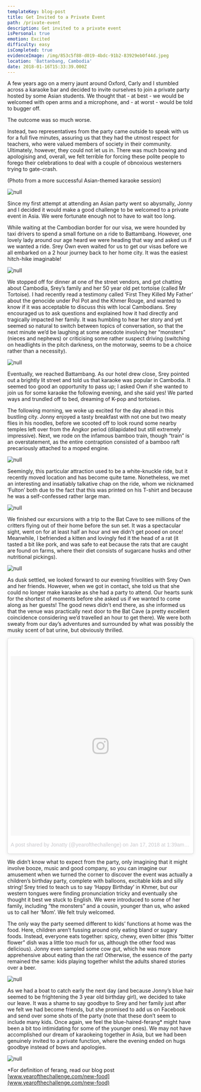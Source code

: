 ```yaml
---
templateKey: blog-post
title: Get Invited to a Private Event
path: /private-event
description: Get invited to a private event
isPersonal: true
emotion: Excited
difficulty: easy
isCompleted: true
evidenceImage: /img/853c5f88-d019-4bdc-91b2-83929eb0f44d.jpeg
location: 'Battanbang, Cambodia'
date: 2018-01-16T15:33:39.000Z
---
```

A few years ago on a merry jaunt around Oxford, Carly and I stumbled across a karaoke bar and decided to invite ourselves to join a private party hosted by some Asian students. We thought that - at best - we would be welcomed with open arms and a microphone, and - at worst - would be told to bugger off.

The outcome was so much worse.

Instead, two representatives from the party came outside to speak with us for a full five minutes, assuring us that they had the utmost respect for teachers, who were valued members of society in their community. Ultimately, however, they could not let us in. There was much bowing and apologising and, overall, we felt terrible for forcing these polite people to forego their celebrations to deal with a couple of obnoxious westerners trying to gate-crash.

(Photo from a more successful Asian-themed karaoke session)

![null](/img/karaoke.jpg)

Since my first attempt at attending an Asian party went so abysmally, Jonny and I decided it would make a good challenge to be welcomed to a private event in Asia. We were fortunate enough not to have to wait too long.

While waiting at the Cambodian border for our visa, we were hounded by taxi drivers to spend a small fortune on a ride to Battambang. However, one lovely lady around our age heard we were heading that way and asked us if we wanted a ride. Srey Own even waited for us to get our visas before we all embarked on a 2 hour journey back to her home city. It was the easiest hitch-hike imaginable!

![null](/img/259e988f-40e9-4d48-a0d9-8d86e6356aa1.jpeg)

We stopped off for dinner at one of the street vendors, and got chatting about Cambodia, Srey’s family and her 50 year old pet tortoise (called Mr Tortoise). I had recently read a testimony called ‘First They Killed My Father’ about the genocide under Pol Pot and the Khmer Rouge, and wanted to know if it was acceptable to discuss this with local Cambodians. Srey encouraged us to ask questions and explained how it had directly and tragically impacted her family. It was humbling to hear her story and yet seemed so natural to switch between topics of conversation, so that the next minute we’d be laughing at some anecdote involving her “monsters” (nieces and nephews) or criticising some rather suspect driving (switching on headlights in the pitch darkness, on the motorway, seems to be a choice rather than a necessity).

![null](/img/firstkilledfather.jpg)

Eventually, we reached Battambang. As our hotel drew close, Srey pointed out a brightly lit street and told us that karaoke was popular in Cambodia. It seemed too good an opportunity to pass up; I asked Own if she wanted to join us for some karaoke the following evening, and she said yes! We parted ways and trundled off to bed, dreaming of K-pop and tortoises.

The following morning, we woke up excited for the day ahead in this bustling city. Jonny enjoyed a tasty breakfast with not one but two meaty flies in his noodles, before we scooted off to look round some nearby temples left over from the Angkor period (dilapidated but still extremely impressive). Next, we rode on the infamous bamboo train, though “train” is an overstatement, as the entire contraption consisted of a bamboo raft precariously attached to a moped engine.

![null](/img/da5a05d1-107d-4a58-873c-571a5b1b1b89.png)

Seemingly, this particular attraction used to be a white-knuckle ride, but it recently moved location and has become quite tame. Nonetheless, we met an interesting and insatiably talkative chap on the ride, whom we nicknamed ‘Fulton’ both due to the fact that this was printed on his T-shirt and because he was a self-confessed rather large man.

![null](/img/9446431a-b7d5-4533-af7b-25f1a7da36ba.png)

We finished our excursions with a trip to the Bat Cave to see millions of the critters flying out of their home before the sun set. It was a spectacular sight, went on for at least half an hour and we didn’t get pooed on once! Meanwhile, I befriended a kitten and lovingly fed it the head of a rat (it tasted a bit like pork, and was safe to eat because the rats that are caught are found on farms, where their diet consists of sugarcane husks and other nutritional pickings).

![null](/img/e0d7f362-fab7-4f1f-a943-b955b36701cf.jpeg)

As dusk settled, we looked forward to our evening frivolities with Srey Own and her friends. However, when we got in contact, she told us that she could no longer make karaoke as she had a party to attend. Our hearts sunk for the shortest of moments before she asked us if we wanted to come along as her guests! The good news didn’t end there, as she informed us that the venue was practically next door to the Bat Cave (a pretty excellent coincidence considering we’d travelled an hour to get there). We were both sweaty from our day’s adventures and surrounded by what was possibly the musky scent of bat urine, but obviously thrilled.

<blockquote class="instagram-media" data-instgrm-permalink="https://www.instagram.com/p/BeC7YHhhfVS/" data-instgrm-version="8" style=" background:#FFF; border:0; border-radius:3px; box-shadow:0 0 1px 0 rgba(0,0,0,0.5),0 1px 10px 0 rgba(0,0,0,0.15); margin: 1px; max-width:658px; padding:0; width:99.375%; width:-webkit-calc(100% - 2px); width:calc(100% - 2px);"><div style="padding:8px;"> <div style=" background:#F8F8F8; line-height:0; margin-top:40px; padding:50.0% 0; text-align:center; width:100%;"> <div style=" background:url(data:image/png;base64,iVBORw0KGgoAAAANSUhEUgAAACwAAAAsCAMAAAApWqozAAAABGdBTUEAALGPC/xhBQAAAAFzUkdCAK7OHOkAAAAMUExURczMzPf399fX1+bm5mzY9AMAAADiSURBVDjLvZXbEsMgCES5/P8/t9FuRVCRmU73JWlzosgSIIZURCjo/ad+EQJJB4Hv8BFt+IDpQoCx1wjOSBFhh2XssxEIYn3ulI/6MNReE07UIWJEv8UEOWDS88LY97kqyTliJKKtuYBbruAyVh5wOHiXmpi5we58Ek028czwyuQdLKPG1Bkb4NnM+VeAnfHqn1k4+GPT6uGQcvu2h2OVuIf/gWUFyy8OWEpdyZSa3aVCqpVoVvzZZ2VTnn2wU8qzVjDDetO90GSy9mVLqtgYSy231MxrY6I2gGqjrTY0L8fxCxfCBbhWrsYYAAAAAElFTkSuQmCC); display:block; height:44px; margin:0 auto -44px; position:relative; top:-22px; width:44px;"></div></div><p style=" color:#c9c8cd; font-family:Arial,sans-serif; font-size:14px; line-height:17px; margin-bottom:0; margin-top:8px; overflow:hidden; padding:8px 0 7px; text-align:center; text-overflow:ellipsis; white-space:nowrap;"><a href="https://www.instagram.com/p/BeC7YHhhfVS/" style=" color:#c9c8cd; font-family:Arial,sans-serif; font-size:14px; font-style:normal; font-weight:normal; line-height:17px; text-decoration:none;" target="_blank">A post shared by Jonatty (@yearofthechallenge)</a> on <time style=" font-family:Arial,sans-serif; font-size:14px; line-height:17px;" datetime="2018-01-17T09:39:55+00:00">Jan 17, 2018 at 1:39am PST</time></p></div></blockquote> <script async defer src="//platform.instagram.com/en_US/embeds.js"></script>

We didn’t know what to expect from the party, only imagining that it might involve booze, music and good company, so you can imagine our amusement when we turned the corner to discover the event was actually a children’s birthday party, complete with balloons, excitable kids and silly string! Srey tried to teach us to say ‘Happy Birthday’ in Khmer, but our western tongues were finding pronunciation tricky and eventually she thought it best we stuck to English. We were introduced to some of her family, including “the monsters” and a cousin, younger than us, who asked us to call her ‘Mom’. We felt truly welcomed.

The only way the party seemed different to kids’ functions at home was the food. Here, children aren’t fussing around only eating bland or sugary foods. Instead, everyone eats together: spicy, chewy, even bitter (this “bitter flower” dish was a little too much for us, although the other food was delicious). Jonny even sampled some cow gut, which he was more apprehensive about eating than the rat! Otherwise, the essence of the party remained the same: kids playing together whilst the adults shared stories over a beer.

![null](/img/b5fd9c46-c589-41ef-bd57-02a5e61a5106.jpeg)

As we had a boat to catch early the next day (and because Jonny’s blue hair seemed to be frightening the 3 year old birthday girl), we decided to take our leave. It was a shame to say goodbye to Srey and her family just after we felt we had become friends, but she promised to add us on Facebook and send over some shots of the party (note that these don’t seem to include many kids. Once again, we feel the blue-haired-ferang* might have been a bit too intimidating for some of the younger ones). We may not have accomplished our dream of karaokeing together in Asia, but we had been genuinely invited to a private function, where the evening ended on hugs goodbye instead of bows and apologies.

![null](/img/853c5f88-d019-4bdc-91b2-83929eb0f44d.jpeg)

\*For definition of ferang, read our blog post [www.yearofthechallenge.com/new-food](www.yearofthechallenge.com/new-food)
